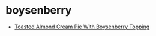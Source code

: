 # boysenberry

 * [Toasted Almond Cream Pie With Boysenberry Topping](index/t/toasted-almond-cream-pie-with-boysenberry-topping-4418.json)
